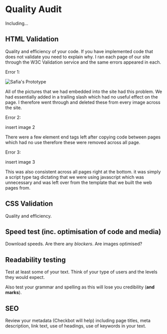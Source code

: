 # Quality Audit

Including...

## HTML Validation

Quality and efficiency of your code. If you have implemented code that does not validate you need to explain why.
I ran each page of our site through the W3C Validation service and the same errors appeared in each.

Error 1:

<img src="sp4-media/indivudualprototype.jpg" alt="Safia's Prototype">

All of the pictures that we had embedded into the site had this problem. We had essentially added in a trailing slash which had no useful effect on the page. I therefore went through and deleted these from every image across the site. 

Error 2:

insert image 2

There were a few element end tags left after copying code between pages which had no use therefore these were removed across all page.

Error 3:

insert image 3

This was also consistent across all pages right at the bottom. it was simply a script type tag dictating that we were using javascript which was unnecessary and was left over from the template that we built the web pages from.


## CSS Validation

Quality and efficiency.

## Speed test (inc. optimisation of code and media)

Download speeds. Are there any _blockers_. Are images optimised?

## Readability testing

Test at least some of your text. Think of your type of users and the levels they would expect.

Also test your grammar and spelling as this will lose you credibility (**and marks**).

## SEO

Review your metadata (Checkbot will help) including page titles, meta description, link text, use of headings, use of keywords in your text.
